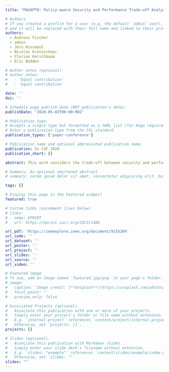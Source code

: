```yaml
---
title: "PASAPTO: Policy-aware Security and Performance Trade-off Analysis--Computation on Encrypted Data with Restricted Leakage"

# Authors
# If you created a profile for a user (e.g. the default `admin` user), write the username (folder name) here
# and it will be replaced with their full name and linked to their profile.
authors:
  - Andreas Fischer
  - admin
  - Jörn Kussmaul
  - Nicolas Krätzschmar
  - Florian Kerschbaum
  - Eric Bodden

# Author notes (optional)
# author_notes:
#   - 'Equal contribution'
#   - 'Equal contribution'

date: ''
doi: ''

# Schedule page publish date (NOT publication's date).
publishDate: '2020-05-02T00:00:00Z'

# Publication type.
# Accepts a single type but formatted as a YAML list (for Hugo requirements).
# Enter a publication type from the CSL standard.
publication_types: ['paper-conference']

# Publication name and optional abbreviated publication name.
publication: In CSF 2020
publication_short: []

abstract: This work considers the trade-off between security and performance when revealing partial information about encrypted data computed on. The focus of our work is on information revealed through control flow side-channels when executing programs on encrypted data. We use quantitative information flow to measure security, running time to measure performance and program transformation techniques to alter the trade-off between the two. Combined with information flow policies, we perform a policy-aware security and performance trade-off (PASAPTO) analysis. We formalize the problem of PASAPTO analysis as an optimization problem, prove the NP-hardness of the corresponding decision problem and present two algorithms solving it heuristically. We implemented our algorithms and combined them with the Dataflow Authentication (DFAuth) approach for outsourcing sensitive computations. Our DFAuth Trade-off Analyzer (DFATA) takes Java Bytecode operating on plaintext data and an associated information flow policy as input. It outputs semantically equivalent program variants operating on encrypted data which are policy-compliant and approximately Pareto-optimal with respect to leakage and performance. We evaluated DFATA in a commercial cloud environment using Java programs, e.g., a decision tree program performing machine learning on medical data. The decision tree variant with the worst performance is 357% slower than the fastest variant. Leakage varies between 0% and 17% of the input.

# Summary. An optional shortened abstract.
# summary: Lorem ipsum dolor sit amet, consectetur adipiscing elit. Duis posuere tellus ac convallis placerat. Proin tincidunt magna sed ex sollicitudin condimentum.

tags: []

# Display this page in the Featured widget?
featured: true

# Custom links (uncomment lines below)
# links:
# - name: EPRINT
#   url: https://eprint.iacr.org/2023/1480

url_pdf: 'https://ieeexplore.ieee.org/document/9155204'
url_code: ''
url_dataset: ''
url_poster: ''
url_project: ''
url_slides: ''
url_source: ''
url_video: ''

# Featured image
# To use, add an image named `featured.jpg/png` to your page's folder.
# image:
#   caption: 'Image credit: [**Unsplash**](https://unsplash.com/photos/pLCdAaMFLTE)'
#   focal_point: ''
#   preview_only: false

# Associated Projects (optional).
#   Associate this publication with one or more of your projects.
#   Simply enter your project's folder or file name without extension.
#   E.g. `internal-project` references `content/project/internal-project/index.md`.
#   Otherwise, set `projects: []`.
projects: []

# Slides (optional).
#   Associate this publication with Markdown slides.
#   Simply enter your slide deck's filename without extension.
#   E.g. `slides: "example"` references `content/slides/example/index.md`.
#   Otherwise, set `slides: ""`.
slides: ""
---
```

